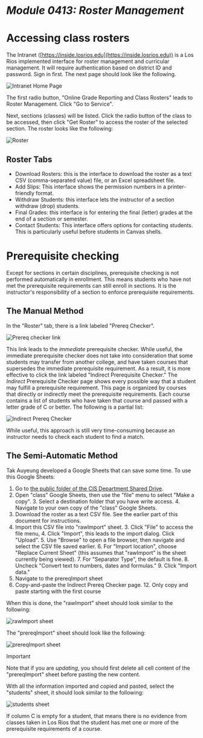 # _Module 0413: Roster Management_

# Accessing class rosters

The Intranet ([https://inside.losrios.edu](https://inside.losrios.edu)) is a Los Rios implemented interface for roster management and curricular management. It will require authentication based on district ID and password. Sign in first. The next page should look like the following.

![Intranet Home Page](intranetHome.png)

The first radio button, "Online Grade Reporting and Class Rosters" leads to Roster Management. Click "Go to Service".

Next, sections (classes) will be listed. Click the radio button of the class to be accessed, then click "Get Roster" to access the roster of the selected section. The roster looks like the following:

![Roster](roster.png)

## Roster Tabs

* Download Rosters: this is the interface to download the roster as a text CSV (comma-separated value) file, or an Excel spreadsheet file.
* Add Slips: This interface shows the permission numbers in a printer-friendly format.
* Withdraw Students: this interface lets the instructor of a section withdraw (drop) students.
* Final Grades: this interface is for entering the final (letter) grades at the end of a section or semester.
* Contact Students: This interface offers options for contacting students. This is particularly useful before students in Canvas shells.

# Prerequisite checking

Except for sections in certain disciplines, prerequisite checking is not performed automatically in enrollment. This means students who have not met the prerequisite requirements can still enroll in sections. It is the instructor's responsibility of a section to enforce prerequisite requirements.

## The Manual Method

In the "Roster" tab, there is a link labeled "Prereq Checker".

![Prereq checker link](prereqCheckerLink.png)

This link leads to the *immediate* prerequisite checker. While useful, the immediate prerequisite checker does not take into consideration that some students may transfer from another college, and have taken courses that supersedes the immediate prerequisite requirement. As a result, it is more effective to click the link labeled "Indirect Prerequisite Checker." The *Indirect* Prerequisite Checker page shows every possible way that a student may fulfill a prerequisite requirement. This page is organized by courses that directly or indirectly meet the prerequisite requirements. Each course contains a list of students who have taken that course and passed with a letter grade of C or better. The following is a partial list:

![Indirect Prereq Checker](indirectPrereqChecker.png)

While useful, this approach is still very time-consuming because an instructor needs to check each student to find a match.

## The Semi-Automatic Method

Tak Auyeung developed a Google Sheets that can save some time. To use this Google Sheets:

1. Go to [the public folder of the CIS Department Shared Drive](https://drive.google.com/drive/folders/1ovfVdLY5A7sy3VInp90tqKkoYRlMU37Z?usp=drive_link).
2. Open "class" Google Sheets, then use the "file" menu to select "Make a copy".
    3. Select a destination folder that you have write access.
    4. Navigate to your own copy of the "class" Google Sheets.
1. Download the roster as a text CSV file. See the earlier part of this document for instructions.
2. Import this CSV file into "rawImport" sheet.
    3. Click "File" to access the file menu,
    4. Click "Import", this leads to the import dialog. Click "Upload".
    5. Use "Browse" to open a file browser, then navigate and select the CSV file saved earlier.
    6. For "Import location", choose "Replace Current Sheet" (this assumes that "rawImport" is the sheet currently being viewed).
    7. For "Separator Type", the default is fine.
    8. Uncheck "Convert text to numbers, dates and formulas."
    9. Click "Import data."
10. Navigate to the prereqImport sheet
11. Copy-and-paste the Indirect Prereq Checker page.
    12. Only copy and paste starting with the first course

When this is done, the "rawImport" sheet should look similar to the following:

![rawImport sheet](rawImport.png)

The "prereqImport" sheet should look like the following:

![prereqImport sheet](prereqImport.png)

> [!Important]
>
> Note that if you are *updating*, you should first delete all cell content of the "prereqImport" sheet before pasting the new content.

With all the information imported and copied and pasted, select the "students" sheet, it should look similar to the following:

![students sheet](students.png)

If column C is empty for a student, that means there is no evidence from classes taken in Los Rios that the student has met one or more of the prerequisite requirements of a course.

